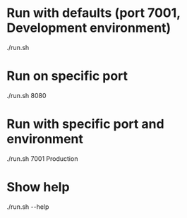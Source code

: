 # Run with defaults (port 7001, Development environment)
./run.sh

# Run on specific port
./run.sh 8080

# Run with specific port and environment
./run.sh 7001 Production

# Show help
./run.sh --help